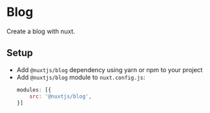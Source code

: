 # Blog

Create a blog with nuxt.

## Setup

- Add `@nuxtjs/blog` dependency using yarn or npm to your project
- Add `@nuxtjs/blog` module to `nuxt.config.js`:
  ``` js
  modules: [{
      src: '@nuxtjs/blog',
  }]
  ```
